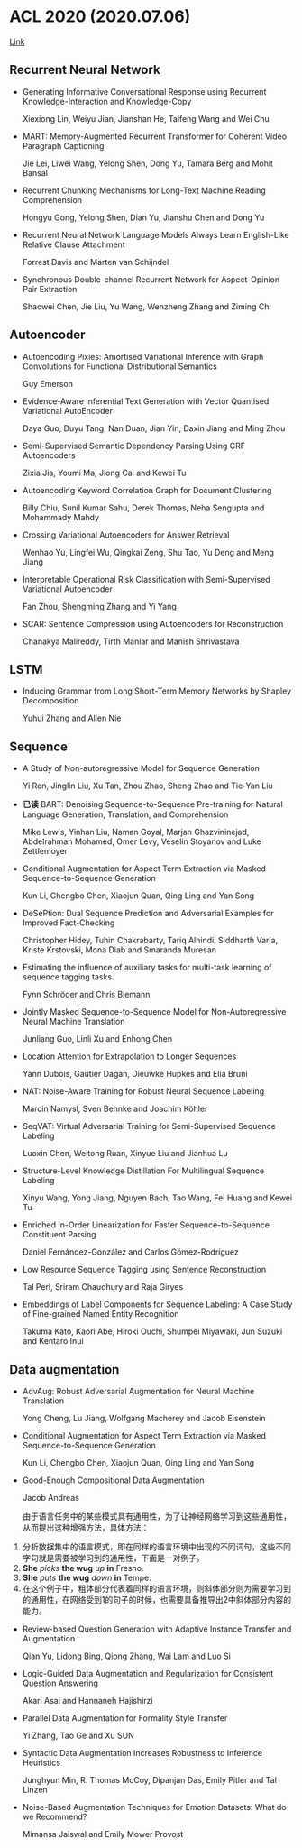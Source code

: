 # ACL 2020 (2020.07.06)
[Link](https://acl2020.org/program/accepted/)

## Recurrent Neural Network 

+ Generating Informative Conversational Response using Recurrent Knowledge-Interaction and Knowledge-Copy

  Xiexiong Lin, Weiyu Jian, Jianshan He, Taifeng Wang and Wei Chu

+ MART: Memory-Augmented Recurrent Transformer for Coherent Video Paragraph Captioning

  Jie Lei, Liwei Wang, Yelong Shen, Dong Yu, Tamara Berg and Mohit Bansal

+ Recurrent Chunking Mechanisms for Long-Text Machine Reading Comprehension

  Hongyu Gong, Yelong Shen, Dian Yu, Jianshu Chen and Dong Yu

+ Recurrent Neural Network Language Models Always Learn English-Like Relative Clause Attachment

  Forrest Davis and Marten van Schijndel

+ Synchronous Double-channel Recurrent Network for Aspect-Opinion Pair Extraction

  Shaowei Chen, Jie Liu, Yu Wang, Wenzheng Zhang and Ziming Chi

## Autoencoder

+ Autoencoding Pixies: Amortised Variational Inference with Graph Convolutions for Functional Distributional Semantics

  Guy Emerson

+ Evidence-Aware Inferential Text Generation with Vector Quantised Variational AutoEncoder

  Daya Guo, Duyu Tang, Nan Duan, Jian Yin, Daxin Jiang and Ming Zhou

+ Semi-Supervised Semantic Dependency Parsing Using CRF Autoencoders

  Zixia Jia, Youmi Ma, Jiong Cai and Kewei Tu

+ Autoencoding Keyword Correlation Graph for Document Clustering

  Billy Chiu, Sunil Kumar Sahu, Derek Thomas, Neha Sengupta and Mohammady Mahdy

+ Crossing Variational Autoencoders for Answer Retrieval

  Wenhao Yu, Lingfei Wu, Qingkai Zeng, Shu Tao, Yu Deng and Meng Jiang

+ Interpretable Operational Risk Classification with Semi-Supervised Variational Autoencoder

  Fan Zhou, Shengming Zhang and Yi Yang

+ SCAR: Sentence Compression using Autoencoders for Reconstruction

  Chanakya Malireddy, Tirth Maniar and Manish Shrivastava

## LSTM

+ Inducing Grammar from Long Short-Term Memory Networks by Shapley Decomposition

  Yuhui Zhang and Allen Nie

## Sequence

+ A Study of Non-autoregressive Model for Sequence Generation

  Yi Ren, Jinglin Liu, Xu Tan, Zhou Zhao, Sheng Zhao and Tie-Yan Liu

+ **已读** BART: Denoising Sequence-to-Sequence Pre-training for Natural Language Generation, Translation, and Comprehension

  Mike Lewis, Yinhan Liu, Naman Goyal, Marjan Ghazvininejad, Abdelrahman Mohamed, Omer Levy, Veselin Stoyanov and Luke Zettlemoyer

+ Conditional Augmentation for Aspect Term Extraction via Masked Sequence-to-Sequence Generation

  Kun Li, Chengbo Chen, Xiaojun Quan, Qing Ling and Yan Song

+ DeSePtion: Dual Sequence Prediction and Adversarial Examples for Improved Fact-Checking

  Christopher Hidey, Tuhin Chakrabarty, Tariq Alhindi, Siddharth Varia, Kriste Krstovski, Mona Diab and Smaranda Muresan

+ Estimating the influence of auxiliary tasks for multi-task learning of sequence tagging tasks

  Fynn Schröder and Chris Biemann

+ Jointly Masked Sequence-to-Sequence Model for Non-Autoregressive Neural Machine Translation

  Junliang Guo, Linli Xu and Enhong Chen

+ Location Attention for Extrapolation to Longer Sequences

  Yann Dubois, Gautier Dagan, Dieuwke Hupkes and Elia Bruni

+ NAT: Noise-Aware Training for Robust Neural Sequence Labeling

  Marcin Namysl, Sven Behnke and Joachim Köhler

+ SeqVAT: Virtual Adversarial Training for Semi-Supervised Sequence Labeling

  Luoxin Chen, Weitong Ruan, Xinyue Liu and Jianhua Lu

+ Structure-Level Knowledge Distillation For Multilingual Sequence Labeling

  Xinyu Wang, Yong Jiang, Nguyen Bach, Tao Wang, Fei Huang and Kewei Tu

+ Enriched In-Order Linearization for Faster Sequence-to-Sequence Constituent Parsing

  Daniel Fernández-González and Carlos Gómez-Rodríguez

+ Low Resource Sequence Tagging using Sentence Reconstruction

  Tal Perl, Sriram Chaudhury and Raja Giryes

+ Embeddings of Label Components for Sequence Labeling: A Case Study of Fine-grained Named Entity Recognition

  Takuma Kato, Kaori Abe, Hiroki Ouchi, Shumpei Miyawaki, Jun Suzuki and Kentaro Inui
  
## Data augmentation

+ AdvAug: Robust Adversarial Augmentation for Neural Machine Translation

  Yong Cheng, Lu Jiang, Wolfgang Macherey and Jacob Eisenstein

+ Conditional Augmentation for Aspect Term Extraction via Masked Sequence-to-Sequence Generation

  Kun Li, Chengbo Chen, Xiaojun Quan, Qing Ling and Yan Song

+ Good-Enough Compositional Data Augmentation

  Jacob Andreas
  
  由于语言任务中的某些模式具有通用性，为了让神经网络学习到这些通用性，从而提出这种增强方法，具体方法：
  
1. 分析数据集中的语言模式，即在同样的语言环境中出现的不同词句，这些不同字句就是需要被学习到的通用性，下面是一对例子。
  1. **She** *picks* **the wug** *up* **in** Fresno.
  2. **She** *puts* **the wug** *down* **in** Tempe.
2. 在这个例子中，粗体部分代表着同样的语言环境，则斜体部分则为需要学习到的通用性，在网络受到1的句子的时候，也需要具备推导出2中斜体部分内容的能力。
  

+ Review-based Question Generation with Adaptive Instance Transfer and Augmentation

  Qian Yu, Lidong Bing, Qiong Zhang, Wai Lam and Luo Si

+ Logic-Guided Data Augmentation and Regularization for Consistent Question Answering

  Akari Asai and Hannaneh Hajishirzi

+ Parallel Data Augmentation for Formality Style Transfer

  Yi Zhang, Tao Ge and Xu SUN

+ Syntactic Data Augmentation Increases Robustness to Inference Heuristics

  Junghyun Min, R. Thomas McCoy, Dipanjan Das, Emily Pitler and Tal Linzen

+ Noise-Based Augmentation Techniques for Emotion Datasets: What do we Recommend?

  Mimansa Jaiswal and Emily Mower Provost
